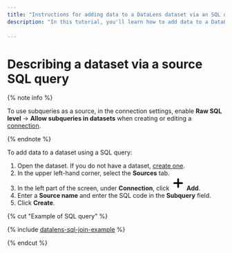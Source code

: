 ```yaml
---
title: "Instructions for adding data to a DataLens dataset via an SQL query"
description: "In this tutorial, you'll learn how to add data to a DataLens dataset using an SQL query"

---
```


# Describing a dataset via a source SQL query

{% note info %}

To use subqueries as a source, in the connection settings, enable **Raw SQL level** → **Allow subqueries in datasets** when creating or editing a [connection](../../concepts/connection.md).

{% endnote %}

To add data to a dataset using a SQL query:

1. Open the dataset. If you do not have a dataset, [create one](create.md).
1. In the upper left-hand corner, select the **Sources** tab.
1. In the left part of the screen, under **Connection**, click ![image](../../_assets/plus-sign.svg) **Add**.
1. Enter a **Source name** and enter the SQL code in the **Subquery** field.
1. Click **Create**.

{% cut "Example of SQL query" %}

{% include [datalens-sql-join-example](../../_includes/datalens/datalens-sql-join-example.md) %}

{% endcut %}
